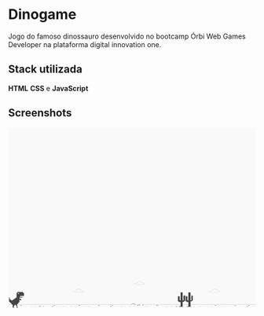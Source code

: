 
# Dinogame

Jogo do famoso dinossauro desenvolvido no bootcamp Órbi Web Games Developer na plataforma digital innovation one.


## Stack utilizada

**HTML** **CSS** e **JavaScript**



## Screenshots

![App Screenshot](https://github.com/WalisonMiranda/DIO-Dinogame/blob/ab9ac46267ecfdfedf759e535ea0a6b31e06161c/example.png)
